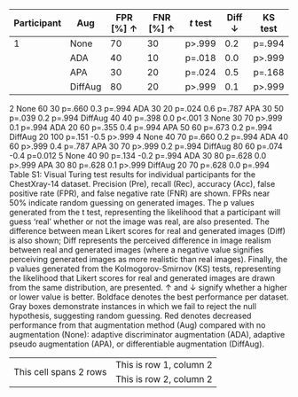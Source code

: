 | Participant	| Aug	    | FPR [%] ↑	| FNR [%] ↑	| *t* test | Diff ↓	| KS test |
| ----------- | ---     | --------- | --------- | ------   | ------ | ------- |
| 1	          | None    | 70	      | 30	      | p>.999   | 0.2	  | p=.994  |
|             |	ADA	    | 40	      | 10	      | p=.018   | 0.0	  | p>.999  |
|             |	APA     | 30        |	20        |	p=.024   | 0.5    |	p=.168  |
|             |	DiffAug | 80	      | 20        |	p>.999   | 0.1    |	p>.999  |
2	None	60	30	p=.660	0.3	p=.994
	ADA	30	20	p=.024	0.6	p=.787
	APA	30	50	p=.039	0.2	p=.994
	DiffAug	40	40	p=.398	0.0	p<.001
3	None	30	70	p>.999	0.1	p=.994
	ADA	20	60	p=.355	0.4	p=.994
	APA	50	60	p=.673	0.2	p=.994
	DiffAug	20	100	p=.151	-0.5	p>.999
4	None	40	70	p=.660	0.2	p=.994
	ADA	40	60	p>.999	0.4	p=.787
	APA	30	70	p>.999	0.2	p=.994
	DiffAug	80	60	p=.074	-0.4	p=0.012
5	None	40	90	p=.134	-0.2	p=.994
	ADA	30	80	p=.628	0.0	p>.999
	APA	30	80	p=.628	0.1	p>.999
	DiffAug	20	70	p=.628	0.0	p=.994
Table S1: Visual Turing test results for individual participants for the ChestXray-14 dataset. Precision (Pre), recall (Rec), accuracy (Acc), false positive rate (FPR), and false negative rate (FNR) are shown. FPRs near 50% indicate random guessing on generated images. The p values generated from the t test, representing the likelihood that a participant will guess ‘real’ whether or not the image was real, are also presented. The difference between mean Likert scores for real and generated images (Diff) is also shown; Diff represents the perceived difference in image realism between real and generated images (where a negative value signifies perceiving generated images as more realistic than real images). Finally, the p values generated from the Kolmogorov-Smirnov (KS) tests, representing the likelihood that Likert scores for real and generated images are drawn from the same distribution, are presented. 
↑ and ↓ signify whether a higher or lower value is better. 
Boldface denotes the best performance per dataset.
Gray boxes demonstrate instances in which we fail to reject the null hypothesis, suggesting random guessing. 
Red denotes decreased performance from that augmentation method (Aug) compared with no augmentation (None): adaptive discriminator augmentation (ADA), adaptive pseudo augmentation (APA), or differentiable augmentation (DiffAug).

<table>
  <tr>
    <td rowspan="2">This cell spans 2 rows</td>
    <td>This is row 1, column 2</td>
  </tr>
  <tr>
    <td>This is row 2, column 2</td>
  </tr>
</table>
